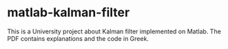 # matlab-kalman-filter
This is a University project about Kalman filter implemented on Matlab.
The PDF contains explanations and the code in Greek.

